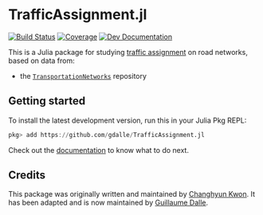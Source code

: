 # TrafficAssignment.jl

[![Build Status](https://github.com/gdalle/TrafficAssignment.jl/actions/workflows/Test.yml/badge.svg?branch=master)](https://github.com/gdalle/TrafficAssignment.jl/actions/workflows/Test.yml?query=branch%3Amaster)
[![Coverage](https://codecov.io/gh/gdalle/TrafficAssignment.jl/branch/master/graph/badge.svg)](https://app.codecov.io/gh/gdalle/TrafficAssignment.jl)
[![Dev Documentation](https://img.shields.io/badge/docs-dev-blue.svg)](https://gdalle.github.io/TrafficAssignment.jl/dev/)

This is a Julia package for studying [traffic assignment](https://en.wikipedia.org/wiki/Route_assignment) on road networks, based on data from:

- the [`TransportationNetworks`](https://github.com/bstabler/TransportationNetworks) repository

## Getting started

To install the latest development version, run this in your Julia Pkg REPL:

```julia
pkg> add https://github.com/gdalle/TrafficAssignment.jl
```

Check out the [documentation](https://gdalle.github.io/TrafficAssignment.jl/dev/) to know what to do next.

## Credits

This package was originally written and maintained by [Changhyun Kwon](http://www.chkwon.net).
It has been adapted and is now maintained by [Guillaume Dalle](https://gdalle.github.io/).
